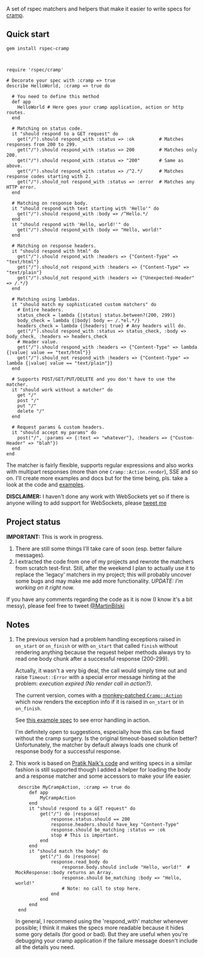 A set of rspec matchers and helpers that make it easier to write specs for [cramp](http://cramp.in).

Quick start
-----------

	gem install rspec-cramp
	


	require 'rspec/cramp'

	# Decorate your spec with :cramp => true
	describe HelloWorld, :cramp => true do

	  # You need to define this method
	  def app
	    HelloWorld # Here goes your cramp application, action or http routes.
	  end

	  # Matching on status code.
	  it "should respond to a GET request" do
	    get("/").should respond_with :status => :ok         # Matches responses from 200 to 299.
	    get("/").should respond_with :status => 200         # Matches only 200.
	    get("/").should respond_with :status => "200"       # Same as above.
	    get("/").should respond_with :status => /^2.*/      # Matches response codes starting with 2.
	    get("/").should_not respond_with :status => :error  # Matches any HTTP error.
	  end

	  # Matching on response body.
	  it "should respond with text starting with 'Hello'" do
	    get("/").should respond_with :body => /^Hello.*/
	  end
	  it "should respond with 'Hello, world!'" do
	    get("/").should respond_with :body => "Hello, world!"
	  end

	  # Matching on response headers.
	  it "should respond with html" do
	    get("/").should respond_with :headers => {"Content-Type" => "text/html"}
	    get("/").should_not respond_with :headers => {"Content-Type" => "text/plain"}
	    get("/").should_not respond_with :headers => {"Unexpected-Header" => /.*/}
	  end

	  # Matching using lambdas.
	  it "should match my sophisticated custom matchers" do
	    # Entire headers.
	    status_check = lambda {|status| status.between?(200, 299)}
	    body_check = lambda {|body| body =~ /.*el.*/}
	    headers_check = lambda {|headers| true} # Any headers will do.
	    get("/").should respond_with :status => status_check, :body => body_check, :headers => headers_check
	    # Header value.
	    get("/").should respond_with :headers => {"Content-Type" => lambda {|value| value == "text/html"}}
	    get("/").should_not respond_with :headers => {"Content-Type" => lambda {|value| value == "text/plain"}}
	  end

	  # Supports POST/GET/PUT/DELETE and you don't have to use the matcher.
	  it "should work without a matcher" do
	    get "/"
	    post "/"
	    put "/"
	    delete "/"
	  end

	  # Request params & custom headers.
	  it "should accept my params" do
	    post("/", :params => {:text => "whatever"}, :headers => {"Custom-Header" => "blah"})
	  end
	end
	
The matcher is fairly flexible, supports regular expressions and also works with multipart responses (more than one `Cramp::Action.render`), SSE and so on. I'll create more examples and docs but for the time being, pls. take a look at the code and [examples](https://github.com/bilus/rspec-cramp/tree/master/spec/examples).

**DISCLAIMER:** I haven't done any work with WebSockets yet so if there is anyone willing to add support for WebSockets, please [tweet me](http://twitter.com/#!/MartinBilski)

Project status
--------------	

**IMPORTANT:** This is work in progress. 

1. There are still some things I'll take care of soon (esp. better failure messages).
2. I extracted the code from one of my projects and rewrote the matchers from scratch test-first. Still, after the weekend I plan to actually use it to replace the 'legacy' matchers in my project; this will probably uncover some bugs and may make me add more functionality. *UPDATE: I'm working on it right now.*

If you have any comments regarding the code as it is now (I know it's a bit messy), please feel free to tweet [@MartinBilski](http://twitter.com/#!/MartinBilski)

Notes
----

1. The previous version had a problem handling exceptions raised in `on_start` or `on_finish` or with `on_start` that called `finish` without rendering anything because the request helper methods always try to read one body chunk after a successful response (200-299).   
  
	Actually, it wasn't a very big deal, the call would simply time out and raise `Timeout::Error` with a special error message hinting at the problem: *execution expired (No render call in action?)*.
	
	The current version, comes with a [monkey-patched `Cramp::Action`](https://github.com/bilus/rspec-cramp/tree/master/lib/rspec_cramp.rb) which now renders the exception info if it is raised in `on_start` or in `on_finish`.  
	
	See [this example spec](https://github.com/bilus/rspec-cramp/tree/master/spec/examples/errors_spec.rb) to see error handling in action.
	
	I'm definitely open to suggestions, especially how this can be fixed without the cramp surgery. Is the original timeout-based solution better? Unfortunately, the matcher by default always loads one chunk of response body for a successful response.

2. This work is based on [Pratik Naik's code](https://github.com/lifo/cramp/blob/master/lib/cramp/test_case.rb) and writing specs in a similar fashion is still supported though I added a helper for loading the body and a response matcher and some accessors to make your life easier.  

		describe MyCrampAction, :cramp => true do
			def app
				MyCrampAction
			end
			it "should respond to a GET request" do
				get("/") do |response|
					response.status.should == 200
					response.headers.should have_key "Content-Type"
					response.should be_matching :status => :ok
					stop # This is important.
				end
			end
			it "should match the body" do
				get("/") do |response|
					response.read_body do
						response.body.should include "Hello, world!"  # MockResponse::body returns an Array.
						response.should be_matching :body => "Hello, world!"
						# Note: no call to stop here.
					end
				end
			end
		end  
	
	In general, I recommend using the 'respond_with' matcher whenever possible; I think it makes the specs more readable because it hides some gory details (for good or bad). But they are useful when you're debugging your cramp application if the failure message doesn't include all the details you need.
